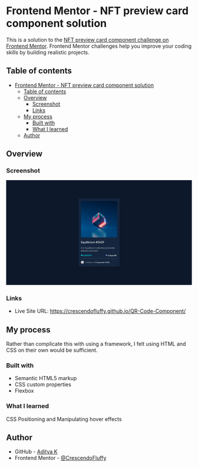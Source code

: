 # Frontend Mentor - NFT preview card component solution

This is a solution to the [NFT preview card component challenge on Frontend Mentor](https://www.frontendmentor.io/challenges/nft-preview-card-component-SbdUL_w0U). Frontend Mentor challenges help you improve your coding skills by building realistic projects. 

## Table of contents

- [Frontend Mentor - NFT preview card component solution](#frontend-mentor---nft-preview-card-component-solution)
  - [Table of contents](#table-of-contents)
  - [Overview](#overview)
    - [Screenshot](#screenshot)
    - [Links](#links)
  - [My process](#my-process)
    - [Built with](#built-with)
    - [What I learned](#what-i-learned)
  - [Author](#author)


## Overview

### Screenshot

![](images/screenshot.png)

### Links

- Live Site URL: https://crescendofluffy.github.io/QR-Code-Component/

## My process

Rather than complicate this with using a framework, I felt using HTML and CSS on their own would be sufficient.


### Built with

- Semantic HTML5 markup
- CSS custom properties
- Flexbox

### What I learned

CSS Positioning and Manipulating hover effects

## Author

- GitHub - [Aditya K](https://github.com/CrescendoFluffy)
- Frontend Mentor - [@CrescendoFluffy](https://www.frontendmentor.io/profile/CrescendoFluffy)

